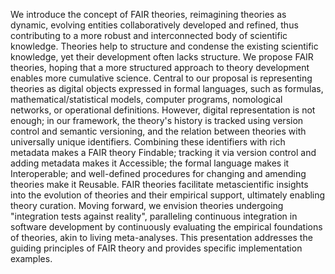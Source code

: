 We introduce the concept of FAIR theories, reimagining theories as dynamic, evolving entities collaboratively developed and refined, thus contributing to a more robust and interconnected body of scientific knowledge.
Theories help to structure and condense the existing scientific knowledge, yet their development often lacks structure.
We propose FAIR theories, hoping that a more structured approach to theory development enables more cumulative science.
Central to our proposal is representing theories as digital objects expressed in formal languages, such as formulas, mathematical/statistical models, computer programs, nomological networks, or operational definitions. 
However, digital representation is not enough; in our framework, the theory's history is tracked using version control and semantic versioning, and the relation between theories with universally unique identifiers.
Combining these identifiers with rich metadata makes a FAIR theory Findable; tracking it via version control and adding metadata makes it Accessible; the formal language makes it Interoperable; and well-defined procedures for changing and amending theories make it Reusable.
FAIR theories facilitate metascientific insights into the evolution of theories and their empirical support, ultimately enabling theory curation.
Moving forward, we envision theories undergoing "integration tests against reality", paralleling continuous integration in software development by continuously evaluating the empirical foundations of theories, akin to living meta-analyses. 
This presentation addresses the guiding principles of FAIR theory and provides specific implementation examples.
